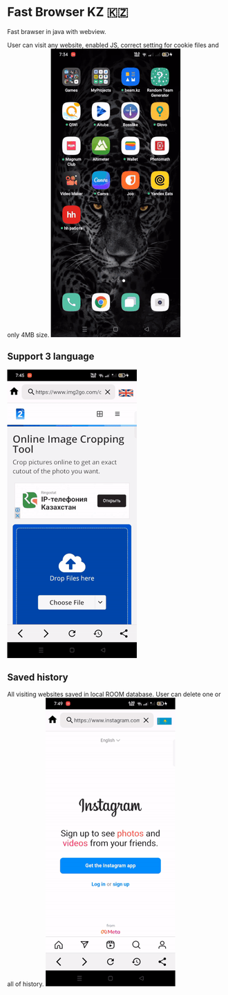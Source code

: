 # Fast Browser KZ 🇰🇿

Fast brawser in java with webview.

User can visit any website, enabled JS, correct setting for cookie files and only 4MB size.
![](https://github.com/Erdaulet0341/Fast-Browser-KZ/blob/main/gifs/ezgif.com-resize%20(26).gif)


## Support 3 language
![](https://github.com/Erdaulet0341/Fast-Browser-KZ/blob/main/gifs/ezgif.com-resize%20(25).gif)


## Saved history
All visiting websites saved in local ROOM database. User can delete one or all of history.
![](https://github.com/Erdaulet0341/Fast-Browser-KZ/blob/main/gifs/ezgif.com-resize%20(24).gif)
